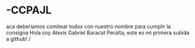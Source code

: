 # -CCPAJL
aca deberiamos comitear todos con nuestro  nombre para cumplir la consigna
Hola soy Alexis Gabriel Baracat Peralta, este es mi primera subida a github! /